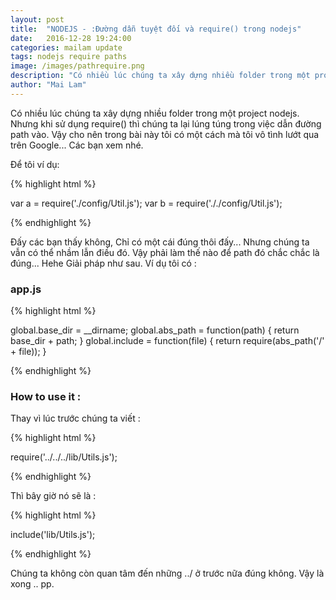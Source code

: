 ```yaml
---
layout: post
title:  "NODEJS - :Đường dẫn tuyệt đối và require() trong nodejs"
date:   2016-12-28 19:24:00
categories: mailam update
tags: nodejs require paths
image: /images/pathrequire.png
description: "Có nhiều lúc chúng ta xây dựng nhiều folder trong một project nodejs. Nhưng khi sử dụng require() thì chúng ta lại lúng túng trong việc dẫn đường path vào. Vậy cho nên trong bài này tôi có một cách mà tôi vô tình lướt qua trên Google... Các bạn xem nhé."
author: "Mai Lam"
---
```

Có nhiều lúc chúng ta xây dựng nhiều folder trong một project nodejs. Nhưng khi sử dụng require() thì chúng ta lại lúng túng trong việc dẫn đường path vào. Vậy cho nên trong bài này tôi có một cách mà tôi vô tình lướt qua trên Google... Các bạn xem nhé.

Để tôi ví dụ: 


{% highlight html %}

var a = require('./config/Util.js');
var b = require('././config/Util.js');

{% endhighlight %}


Đấy các bạn thấy không, Chỉ có một cái đúng thôi đấy... Nhưng chúng ta vẫn có thể nhầm lẫn điều đó. Vậy phải làm thế nào để path đó chắc chắc là đúng... Hehe Giải pháp như sau. Ví dụ tôi có  :

### app.js


{% highlight html %}

global.base_dir = __dirname;
global.abs_path = function(path) {
  return base_dir + path;
}
global.include = function(file) {
  return require(abs_path('/' + file));
}

{% endhighlight %}


### How to use it :

Thay vì lúc trước chúng ta viết :

{% highlight html %}

require('../../../lib/Utils.js');

{% endhighlight %}

Thì bây giờ nó sẽ là :


{% highlight html %}

include('lib/Utils.js');

{% endhighlight %}


Chúng ta không còn quan tâm đến những ../ ở trước nữa đúng không. Vậy là xong .. pp.

